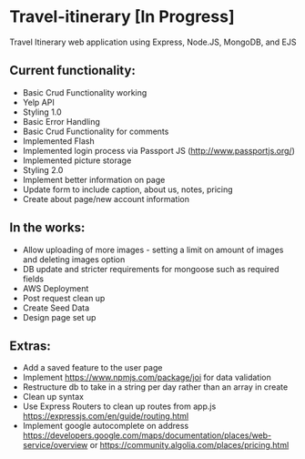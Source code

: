 # Travel-itinerary [In Progress]

Travel Itinerary web application using Express, Node.JS, MongoDB, and EJS

## Current functionality: 

* Basic Crud Functionality working
* Yelp API
* Styling 1.0
* Basic Error Handling
* Basic Crud Functionality for comments
* Implemented Flash 
* Implemented login process via Passport JS (http://www.passportjs.org/)
* Implemented picture storage 
* Styling 2.0
* Implement better information on page
* Update form to include caption, about us, notes, pricing
* Create about page/new account information

## In the works:

* Allow uploading of more images - setting a limit on amount of images and deleting images option
* DB update and stricter requirements for mongoose such as required fields
* AWS Deployment
* Post request clean up
* Create Seed Data
* Design page set up

## Extras:
* Add a saved feature to the user page 
* Implement https://www.npmjs.com/package/joi for data validation 
* Restructure db to take in a string per day rather than an array in create
* Clean up syntax 
* Use Express Routers to clean up routes from app.js https://expressjs.com/en/guide/routing.html
* Implement google autocomplete on address https://developers.google.com/maps/documentation/places/web-service/overview or https://community.algolia.com/places/pricing.html
